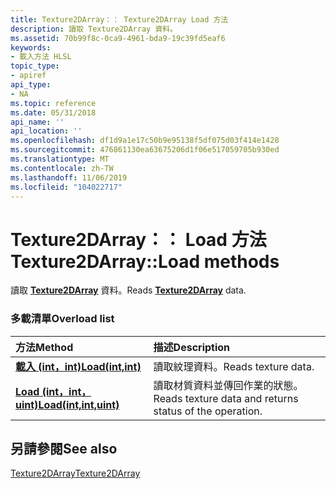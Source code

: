 ```yaml
---
title: Texture2DArray：： Texture2DArray Load 方法
description: 讀取 Texture2DArray 資料。
ms.assetid: 70b99f8c-0ca9-4961-bda9-19c39fd5eaf6
keywords:
- 載入方法 HLSL
topic_type:
- apiref
api_type:
- NA
ms.topic: reference
ms.date: 05/31/2018
api_name: ''
api_location: ''
ms.openlocfilehash: df1d9a1e17c50b9e95138f5df075d03f414e1428
ms.sourcegitcommit: 476861130ea63675206d1f06e517059705b930ed
ms.translationtype: MT
ms.contentlocale: zh-TW
ms.lasthandoff: 11/06/2019
ms.locfileid: "104022717"
---
```

# <a name="texture2darrayload-methods"></a><span data-ttu-id="610f5-104">Texture2DArray：： Load 方法</span><span class="sxs-lookup"><span data-stu-id="610f5-104">Texture2DArray::Load methods</span></span>

<span data-ttu-id="610f5-105">讀取 [**Texture2DArray**](sm5-object-texture2darray.md) 資料。</span><span class="sxs-lookup"><span data-stu-id="610f5-105">Reads [**Texture2DArray**](sm5-object-texture2darray.md) data.</span></span>

### <a name="overload-list"></a><span data-ttu-id="610f5-106">多載清單</span><span class="sxs-lookup"><span data-stu-id="610f5-106">Overload list</span></span>



| <span data-ttu-id="610f5-107">方法</span><span class="sxs-lookup"><span data-stu-id="610f5-107">Method</span></span>                                                      | <span data-ttu-id="610f5-108">描述</span><span class="sxs-lookup"><span data-stu-id="610f5-108">Description</span></span>                                                        |
|:------------------------------------------------------------|:-------------------------------------------------------------------|
| [<span data-ttu-id="610f5-109">**載入 (int，int)**</span><span class="sxs-lookup"><span data-stu-id="610f5-109">**Load(int,int)**</span></span>](dx-graphics-hlsl-to-load.md)           | <span data-ttu-id="610f5-110">讀取紋理資料。</span><span class="sxs-lookup"><span data-stu-id="610f5-110">Reads texture data.</span></span><br/>                                     |
| [<span data-ttu-id="610f5-111">**Load (int，int，uint)**</span><span class="sxs-lookup"><span data-stu-id="610f5-111">**Load(int,int,uint)**</span></span>](t2darray-load-float-int-uint-.md) | <span data-ttu-id="610f5-112">讀取材質資料並傳回作業的狀態。</span><span class="sxs-lookup"><span data-stu-id="610f5-112">Reads texture data and returns status of the operation.</span></span><br/> |



## <a name="see-also"></a><span data-ttu-id="610f5-113">另請參閱</span><span class="sxs-lookup"><span data-stu-id="610f5-113">See also</span></span>

<dl> <dt>

[<span data-ttu-id="610f5-114">Texture2DArray</span><span class="sxs-lookup"><span data-stu-id="610f5-114">Texture2DArray</span></span>](sm5-object-texture2darray.md)
</dt> </dl>

 

 





